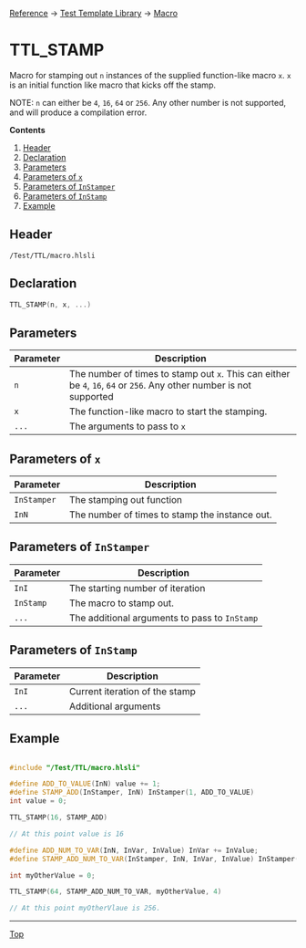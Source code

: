 [Reference](../../ShaderTestFramework.md) -> [Test Template Library](../TTL.md) -> [Macro](./MacroHeader.md)

# TTL_STAMP

Macro for stamping out `n` instances of the supplied function-like macro `x`. `x` is an initial function like macro that kicks off the stamp.

NOTE: `n` can either be `4`, `16`, `64` or `256`. Any other number is not supported, and will produce a compilation error. 

**Contents**
1. [Header](#header)
2. [Declaration](#declaration)
3. [Parameters](#parameters)
4. [Parameters of `x`](#parameters-of-x)
5. [Parameters of `InStamper`](#parameters-of-instamper)
6. [Parameters of `InStamp`](#parameters-of-instamp)
7. [Example](#example)

## Header

`/Test/TTL/macro.hlsli`

## Declaration

```c++
TTL_STAMP(n, x, ...)
```

## Parameters

| Parameter | Description |
|-----------|-------------|
| `n`       | The number of times to stamp out `x`. This can either be `4`, `16`, `64` or `256`. Any other number is not supported |
| `x`       | The function-like macro to start the stamping. |
| `...`     | The arguments to pass to `x` |

## Parameters of `x`

| Parameter | Description |
|-----------|-------------|
| `InStamper` | The stamping out function |
| `InN`       | The number of times to stamp the instance out. |

## Parameters of `InStamper`

| Parameter | Description |
|-----------|-------------|
| `InI`     | The starting number of iteration |
| `InStamp` | The macro to stamp out. |
| `...` | The additional arguments to pass to `InStamp` |

## Parameters of `InStamp`

| Parameter | Description |
|-----------|-------------|
| `InI`     | Current iteration of the stamp |
| `...`     | Additional arguments |

## Example

```c++

#include "/Test/TTL/macro.hlsli"

#define ADD_TO_VALUE(InN) value += 1;
#define STAMP_ADD(InStamper, InN) InStamper(1, ADD_TO_VALUE)
int value = 0;

TTL_STAMP(16, STAMP_ADD)

// At this point value is 16

#define ADD_NUM_TO_VAR(InN, InVar, InValue) InVar += InValue;
#define STAMP_ADD_NUM_TO_VAR(InStamper, InN, InVar, InValue) InStamper(1, ADD_NUM_TO_VAR, InVar, InValue)

int myOtherValue = 0;

TTL_STAMP(64, STAMP_ADD_NUM_TO_VAR, myOtherValue, 4)

// At this point myOtherVlaue is 256.

```
---

[Top](#ttl_stamp)